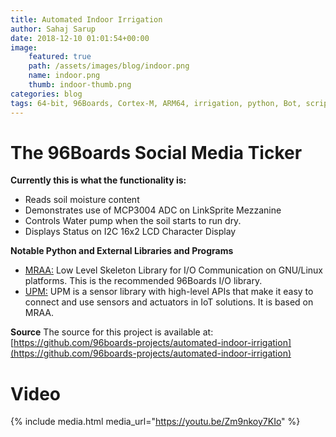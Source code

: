 ```yaml
---
title: Automated Indoor Irrigation
author: Sahaj Sarup
date: 2018-12-10 01:01:54+00:00
image:
    featured: true
    path: /assets/images/blog/indoor.png
    name: indoor.png
    thumb: indoor-thumb.png
categories: blog
tags: 64-bit, 96Boards, Cortex-M, ARM64, irrigation, python, Bot, script, mraa, automation, ADC
---
```


# The 96Boards Social Media Ticker

**Currently this is what the functionality is:**
- Reads soil moisture content
- Demonstrates use of MCP3004 ADC on LinkSprite Mezzanine
- Controls Water pump when the soil starts to run dry.
- Displays Status on I2C 16x2 LCD Character Display

**Notable Python and External Libraries and Programs**
- [MRAA:](https://mraa.io) Low Level Skeleton Library for I/O Communication on GNU/Linux platforms. This is the recommended 96Boards I/O library.
- [UPM:](https://upm.mraa.io) UPM is a sensor library with high-level APIs that make it easy to connect and use sensors and actuators in IoT solutions. It is based on MRAA.

**Source**
The source for this project is available at: [https://github.com/96boards-projects/automated-indoor-irrigation](https://github.com/96boards-projects/automated-indoor-irrigation)


# Video

{% include media.html media_url="https://youtu.be/Zm9nkoy7KIo" %}
